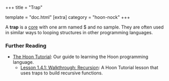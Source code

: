 +++ title = "Trap"

template = "doc.html" [extra] category = "hoon-nock" +++

A **trap** is a [core](/docs/glossary/core) with one arm named $ and no sample.
They are often used in similar ways to looping structures in other programming
languages.

### Further Reading

- [The Hoon Tutorial](/docs/hoon/hoon-school/): Our guide to learning the Hoon
  programming language.
  - [Lesson 1.4.1: Walkthrough: Recursion](/docs/hoon/hoon-school/recursion): A
    Hoon Tutorial lesson that uses traps to build recursive functions.
